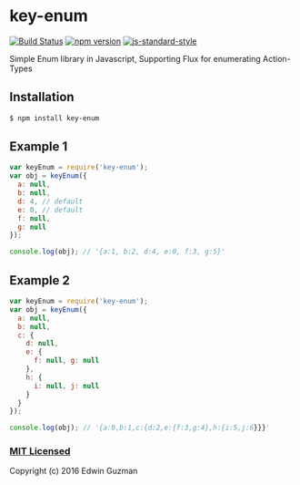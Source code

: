 # key-enum

[![Build Status](https://travis-ci.org/vudduu/key-enum.svg?branch=master)](https://travis-ci.org/vudduu/key-enum) [![npm version](https://badge.fury.io/js/key-enum.svg)](https://www.npmjs.com/package/key-enum) [![js-standard-style](https://img.shields.io/badge/code%20style-standard-brightgreen.svg)](http://standardjs.com/)

Simple Enum library in Javascript, Supporting Flux for enumerating Action-Types

## Installation

```sh
$ npm install key-enum
```

## Example 1

```js
var keyEnum = require('key-enum');
var obj = keyEnum({
  a: null,
  b: null,
  d: 4, // default
  e: 0, // default
  f: null,
  g: null
});

console.log(obj); // '{a:1, b:2, d:4, e:0, f:3, g:5}'
```

## Example 2

```js
var keyEnum = require('key-enum');
var obj = keyEnum({
  a: null,
  b: null,
  c: {
    d: null,
    e: {
      f: null, g: null
    },
    h: {
      i: null, j: null
    }
  }
});

console.log(obj); // '{a:0,b:1,c:{d:2,e:{f:3,g:4},h:{i:5,j:6}}}'
```

### [MIT Licensed](LICENSE)
Copyright (c) 2016 Edwin Guzman